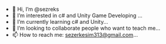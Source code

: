 - 👋 Hi, I’m @sezreks
- 👀 I’m interested in c# and Unity Game Developing ...
- 🌱 I’m currently learning c# and Unity...
- 💞️ I’m looking to collaborate people who want to teach me...
- 📫 How to reach me: sezerkesim313@gmail.com...

<!---
sezreks/sezreks is a ✨ special ✨ repository because its `README.md` (this file) appears on your GitHub profile.
You can click the Preview link to take a look at your changes.
--->
